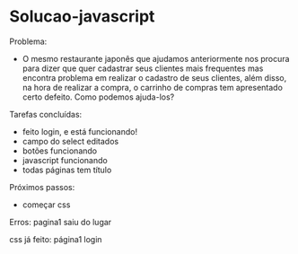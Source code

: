 # Solucao-javascript

Problema: 
- O mesmo restaurante japonês que ajudamos anteriormente nos procura para dizer que quer cadastrar seus clientes mais frequentes mas encontra problema em realizar o cadastro de seus clientes, além disso, na hora de realizar a compra, o carrinho de compras tem apresentado certo defeito. Como podemos ajuda-los?

Tarefas concluídas:
- feito login, e está funcionando!
- campo do select editados
- botões funcionando
- javascript funcionando
- todas páginas tem título

Próximos passos:
- começar css


Erros:
pagina1 saiu do lugar

css já feito:
página1
login